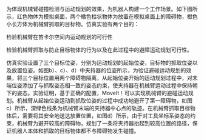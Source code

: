 为体现机械臂碰撞检测与运动规划的效果，为机器人构建一个工作场景。如下图所示，红色物体为模拟桌面，两个橘色柱状物体为放置在模拟桌面上的障碍物，橙色小长方体为机械臂抓取的目标物。仿真实验有两个目的：

检验机械臂在笛卡尔空间内运动规划的可行性

检验机械臂抓取与防止目标物体的行为以及在此过程中的避障运动规划可行性。

仿真实验设置了三个目标位姿，分别为运动规划的起始位姿，目标物的抓取位姿以及放置位姿。如图b）、c）、d）中夹持器的位姿所示，为验证避碰运动规划的效果，将三个目标位置用两个障碍物隔离，从起始位姿开始的运动规划过程中，对末端位姿添加了与抓取姿态相一致的姿态约束，使夹持器在机械臂运动过程中保持朝下的姿态。实验证明，基于正确的配置，MoveIt！可以实现机械臂的避碰运动规划。机械臂从起始位姿运动到抓取位姿的过程中成功地避开了第一障碍物，如图c）所示，深绿色线条为机械臂末端的夹持器中心点的轨迹。在机械臂抓取目标物体后，需要将其安全地送达放置位置，如图d）所示，由于对工具坐标系姿态的约束，机械臂为避开较高的障碍物，规划了一条将夹持器抬起到较高位置的路径，保证机器人本体和抓取的目标物体都不与障碍物发生碰撞。

